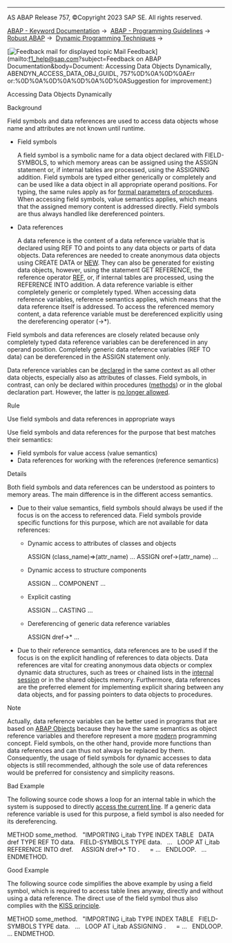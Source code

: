   

* * *

AS ABAP Release 757, ©Copyright 2023 SAP SE. All rights reserved.

[ABAP - Keyword Documentation](javascript:call_link\('abenabap.htm'\)) →  [ABAP - Programming Guidelines](javascript:call_link\('abenabap_pgl.htm'\)) →  [Robust ABAP](javascript:call_link\('abenrobust_abap_gdl.htm'\)) →  [Dynamic Programming Techniques](javascript:call_link\('abendynamic_prog_technique_gdl.htm'\)) → 

 [![](Mail.gif?object=Mail.gif&sap-language=EN "Feedback mail for displayed topic") Mail Feedback](mailto:f1_help@sap.com?subject=Feedback on ABAP Documentation&body=Document: Accessing Data Objects Dynamically, ABENDYN_ACCESS_DATA_OBJ_GUIDL, 757%0D%0A%0D%0AErr
or:%0D%0A%0D%0A%0D%0A%0D%0ASuggestion for improvement:)

Accessing Data Objects Dynamically

Background   

Field symbols and data references are used to access data objects whose name and attributes are not known until runtime.

-   Field symbols
    
    A field symbol is a symbolic name for a data object declared with FIELD-SYMBOLS, to which memory areas can be assigned using the ASSIGN statement or, if internal tables are processed, using the ASSIGNING addition. Field symbols are typed either generically or completely and can be used like a data object in all appropriate operand positions. For typing, the same rules apply as for [formal parameters of procedures](javascript:call_link\('abentype_formal_param_guidl.htm'\) "Guideline"). When accessing field symbols, value semantics applies, which means that the assigned memory content is addressed directly. Field symbols are thus always handled like dereferenced pointers.
    
-   Data references
    
    A data reference is the content of a data reference variable that is declared using REF TO and points to any data objects or parts of data objects. Data references are needed to create anonymous data objects using CREATE DATA or [NEW](javascript:call_link\('abenconstructor_expression_new.htm'\)). They can also be generated for existing data objects, however, using the statement GET REFERENCE, the reference operator [REF](javascript:call_link\('abenconstructor_expression_ref.htm'\)), or, if internal tables are processed, using the REFERENCE INTO addition. A data reference variable is either completely generic or completely typed. When accessing data reference variables, reference semantics applies, which means that the data reference itself is addressed. To access the referenced memory content, a data reference variable must be dereferenced explicitly using the dereferencing operator (->\*).
    

Field symbols and data references are closely related because only completely typed data reference variables can be dereferenced in any operand position. Completely generic data reference variables (REF TO data) can be dereferenced in the ASSIGN statement only.

Data reference variables can be [declared](javascript:call_link\('abendeclaration_variables_guidl.htm'\) "Guideline") in the same context as all other data objects, especially also as attributes of classes. Field symbols, in contrast, can only be declared within procedures ([methods](javascript:call_link\('abenfunct_module_subroutine_guidl.htm'\) "Guideline")) or in the global declaration part. However, the latter is [no longer allowed](javascript:call_link\('abendeclaration_variables_guidl.htm'\) "Guideline").

Rule   

Use field symbols and data references in appropriate ways

Use field symbols and data references for the purpose that best matches their semantics:

-   Field symbols for value access (value semantics)
-   Data references for working with the references (reference semantics)

Details   

Both field symbols and data references can be understood as pointers to memory areas. The main difference is in the different access semantics.

-   Due to their value semantics, field symbols should always be used if the focus is on the access to referenced data. Field symbols provide specific functions for this purpose, which are not available for data references:
    -   Dynamic access to attributes of classes and objects
        
        ASSIGN (class\_name)=>(attr\_name) ...
        ASSIGN oref->(attr\_name) ...
        
    -   Dynamic access to structure components
        
        ASSIGN ... COMPONENT ...
        
    -   Explicit casting
        
        ASSIGN ... CASTING ...
        
    -   Dereferencing of generic data reference variables
        
        ASSIGN dref->\* ...
        
-   Due to their reference semantics, data references are to be used if the focus is on the explicit handling of references to data objects. Data references are vital for creating anonymous data objects or complex dynamic data structures, such as trees or chained lists in the [internal session](javascript:call_link\('abeninternal_session_glosry.htm'\) "Glossary Entry") or in the shared objects memory. Furthermore, data references are the preferred element for implementing explicit sharing between any data objects, and for passing pointers to data objects to procedures.

Note

Actually, data reference variables can be better used in programs that are based on [ABAP Objects](javascript:call_link\('abenabap_obj_progr_model_guidl.htm'\) "Guideline") because they have the same semantics as object reference variables and therefore represent a more [modern](javascript:call_link\('abenmodern_abap_guidl.htm'\) "Guideline") programming concept. Field symbols, on the other hand, provide more functions than data references and can thus not always be replaced by them. Consequently, the usage of field symbols for dynamic accesses to data objects is still recommended, although the sole use of data references would be preferred for consistency and simplicity reasons.

Bad Example

The following source code shows a loop for an internal table in which the system is supposed to directly [access the current line](javascript:call_link\('abentable_output_guidl.htm'\) "Guideline"). If a generic data reference variable is used for this purpose, a field symbol is also needed for its dereferencing.

METHOD some\_method.
  "IMPORTING i\_itab TYPE INDEX TABLE
  DATA dref TYPE REF TO data.
  FIELD-SYMBOLS <fs> TYPE data.
  ...
  LOOP AT i\_itab REFERENCE INTO dref.
    ASSIGN dref->\* TO <fs>.
    <fs> = ...
  ENDLOOP.
  ...
ENDMETHOD.

Good Example

The following source code simplifies the above example by using a field symbol, which is required to access table lines anyway, directly and without using a data reference. The direct use of the field symbol thus also complies with the [KISS principle](javascript:call_link\('abenkiss_principle_guidl.htm'\) "Guideline").

METHOD some\_method.
  "IMPORTING i\_itab TYPE INDEX TABLE
  FIELD-SYMBOLS <fs> TYPE data.
  ...
  LOOP AT i\_itab ASSIGNING <fs>.
    <fs> = ...
  ENDLOOP.
...
ENDMETHOD.